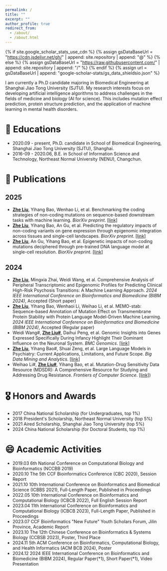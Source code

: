 ```yaml
---
permalink: /
title: ""
excerpt: ""
author_profile: true
redirect_from: 
  - /about/
  - /about.html
---
```


{% if site.google_scholar_stats_use_cdn %}
{% assign gsDataBaseUrl = "https://cdn.jsdelivr.net/gh/" | append: site.repository | append: "@" %}
{% else %}
{% assign gsDataBaseUrl = "https://raw.githubusercontent.com/" | append: site.repository | append: "/" %}
{% endif %}
{% assign url = gsDataBaseUrl | append: "google-scholar-stats/gs_data_shieldsio.json" %}

<span class='anchor' id='about-me'></span>

I am currently a Ph.D candidate majoring in Biomedical Engineering at Shanghai Jiao Tong University (SJTU). 
My research interests focus on developing artificial intelligence algorithms to address challenges in the fields of medicine and biology (AI for science). This includes mutation effect prediction, protein structure prediction, and the application of machine learning in mental health disorders. 


# 📖 Educations
- 2020.09 - present, Ph.D. candidate in School of Biomedical Engineering, Shanghai Jiao Tong University (SJTU), Shanghai. 
- 2016-09 - 2020.06, B.E. in School of Information Science and Technology, Northeast Normal University (NENU), Changchun. 


# 📝 Publications

## 2025
- **<u>Zhe Liu</u>**, Yihang Bao, Wenhao Li, et al. Benchmarking the coding strategies of non-coding mutations on sequence-based downstream tasks with machine learning.
_BiorXiv preprint_. [[link]](https://www.biorxiv.org/content/10.1101/2025.01.01.631025v1) 
- **<u>Zhe Liu</u>**, Yihang Bao, An Gu, et al. Predicting the regulatory impacts of non-coding variants on gene expression through epigenomic integration across tissues and single-cell landscapes.
_BiorXiv preprint_. [[link]](https://www.biorxiv.org/content/10.1101/2023.11.21.568175v1.abstract)
- **<u>Zhe Liu</u>**, An Gu, Yihang Bao, et al. Epigenetic impacts of non-coding mutations deciphered through pre-trained DNA language model at single-cell resolution.
_BiorXiv preprint_. [[link]](https://www.biorxiv.org/content/10.1101/2024.09.03.611114v1)

## 2024
- **<u>Zhe Liu</u>**, Mingxia Zhai, Weidi Wang, et al. Comprehensive Analysis of Peripheral Transcriptomic and Epigenomic Profiles for Predicting Clinical High-Risk Psychosis Transitions: A Machine Learning Approach.
_2024 IEEE International Conference on Bioinformatics and Biomedicine (BIBM 2024)_, Accepted (Short paper)
- **<u>Zhe Liu</u>**, Yihang Bao, Wenhaoi Li, Weihao Li, et al. MEMO-stab: Sequence-based Annotation of Mutation Effect on Transmembrane Protein Stability with Protein Language Model-Driven Machine Learning.
_2024 IEEE International Conference on Bioinformatics and Biomedicine (BIBM 2024)_, Accepted (Regular paper) 
- Weidi Wang#, **<u>Zhe Liu#</u>**, Daihui Peng, et al. Genomic Insights into Genes Expressed Specifically During Infancy Highlight Their Dominant Influence on the Neuronal System.
_BMC Genomics_. [[link]](https://bmcgenomics.biomedcentral.com/articles/10.1186/s12864-024-10911-0)
- **<u>Zhe Liu</u>**, Yihang Bao#, Shuai Zeng, et al. Large Language Models in Psychiatry: Current Applications, Limitations, and Future Scope.
_Big Data Mining and Analytics_. [[link]](https://www.sciopen.com/article/10.26599/BDMA.2024.9020046)
- Weihao Li#, **<u>Zhe Liu#</u>**, Yihang Bao, et al. Mutation-Drug Sensitivity Data Resource (MDSDR): A Comprehensive Resource for Studying and Addressing Drug Resistance.
_Frontiers of Computer Science_. [[link]](https://journal.hep.com.cn/fcs/EN/10.1007/s11704-024-40390-1))


# 🎖 Honors and Awards
- 2017 China National Scholarship (for Undergraduates, top 1%)
- 2018 President's Scholarship, Northeast Normal University (top 5%)
- 2021 Aired Scholarship, Shanghai Jiao Tong University (top 5%)
- 2024 China National Scholarship (for Doctoral Students, top 1%)

# 😄 Academic Activities
- 2019.03 6th National Conference on Computational Biology and Bioinformatics (NCCBB 2019)
- 2020.10 The 5th CCF Bioinformatics Conference (CBC 2020), Session Report
- 2021.10 10th International Conference on Bioinformatics and Biomedical Science (ICBBS 2021), Full-Length Paper, Published in Proceedings
- 2022.05 10th International Conference on Bioinformatics and Computational Biology (ICBCB 2022), Full English Session Report
- 2023.04 11th International Conference on Bioinformatics and Computational Biology (ICBCB 2023), Full-Length Paper, Published in Proceedings
- 2023.07 CCF Bioinformatics "New Future" Youth Scholars Forum, Jilin Province, Academic Report
- 2023.10 The 12th Chinese Conference on Bioinformatics & Systems Biology (CCBSB 2023), Poster, Third Place
- 2024.11 5th ACM Conference on Bioinformatics, Computational Biology, and Health Informatics (ACM BCB 2024), Poster
- 2024.12 2024 IEEE International Conference on Bioinformatics and Biomedicine (BIBM 2024), Regular Paper(*1), Short Paper(*1), Video Presentation

<!-- 
# 🔥 News
- *2022.02*: &nbsp;🎉🎉 Lorem ipsum dolor sit amet, consectetur adipiscing elit. Vivamus ornare aliquet ipsum, ac tempus justo dapibus sit amet. 
- *2022.02*: &nbsp;🎉🎉 Lorem ipsum dolor sit amet, consectetur adipiscing elit. Vivamus ornare aliquet ipsum, ac tempus justo dapibus sit amet. 

# 📝 Publications 

<div class='paper-box'><div class='paper-box-image'><div><div class="badge">CVPR 2016</div><img src='images/500x300.png' alt="sym" width="100%"></div></div>
<div class='paper-box-text' markdown="1">

[Deep Residual Learning for Image Recognition](https://openaccess.thecvf.com/content_cvpr_2016/papers/He_Deep_Residual_Learning_CVPR_2016_paper.pdf)

**Kaiming He**, Xiangyu Zhang, Shaoqing Ren, Jian Sun

[**Project**](https://scholar.google.com/citations?view_op=view_citation&hl=zh-CN&user=DhtAFkwAAAAJ&citation_for_view=DhtAFkwAAAAJ:ALROH1vI_8AC) <strong><span class='show_paper_citations' data='DhtAFkwAAAAJ:ALROH1vI_8AC'></span></strong>
- Lorem ipsum dolor sit amet, consectetur adipiscing elit. Vivamus ornare aliquet ipsum, ac tempus justo dapibus sit amet. 
</div>
</div>

- [Lorem ipsum dolor sit amet, consectetur adipiscing elit. Vivamus ornare aliquet ipsum, ac tempus justo dapibus sit amet](https://github.com), A, B, C, **CVPR 2020**

# 🎖 Honors and Awards
- *2021.10* Lorem ipsum dolor sit amet, consectetur adipiscing elit. Vivamus ornare aliquet ipsum, ac tempus justo dapibus sit amet. 
- *2021.09* Lorem ipsum dolor sit amet, consectetur adipiscing elit. Vivamus ornare aliquet ipsum, ac tempus justo dapibus sit amet. 

# 📖 Educations
- *2019.06 - 2022.04 (now)*, Lorem ipsum dolor sit amet, consectetur adipiscing elit. Vivamus ornare aliquet ipsum, ac tempus justo dapibus sit amet. 
- *2015.09 - 2019.06*, Lorem ipsum dolor sit amet, consectetur adipiscing elit. Vivamus ornare aliquet ipsum, ac tempus justo dapibus sit amet. 

# 💬 Invited Talks
- *2021.06*, Lorem ipsum dolor sit amet, consectetur adipiscing elit. Vivamus ornare aliquet ipsum, ac tempus justo dapibus sit amet. 
- *2021.03*, Lorem ipsum dolor sit amet, consectetur adipiscing elit. Vivamus ornare aliquet ipsum, ac tempus justo dapibus sit amet.  \| [\[video\]](https://github.com/)

# 💻 Internships
- *2019.05 - 2020.02*, [Lorem](https://github.com/), China. -->
